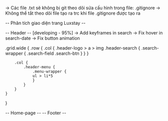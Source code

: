 -> Các file .txt sẽ không bị git theo dõi sửa cấu hình trong file: .gitignore
-> Không thể tắt theo dõi file tạo ra trc khi file .gitignore được tạo ra

-- Phân tích giao diện trang Luxstay --

-- Header -- [developing - 95%]
-> Add keyframes in search
-> Fix hover in search-date
-> Fix button animation

.grid.wide {
    .row {
        .col {
            .header-logo > a > img
            .header-search {
                .search-wrapper {
                .search-field
                .search-btn
                }
            }
        }
        
        .col {
            .header-menu {
                .menu-wrapper {
                ul > li*5
                }
            }
        }
    }
}

-- Home-page --
-- Footer --